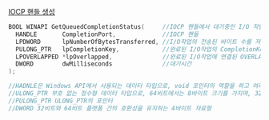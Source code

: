 [IOCP 핸들 생성](https://github.com/kksoo0131/Study/blob/main/IOCP/Windows/IOCP%20%ED%95%B8%EB%93%A4%20%EC%83%9D%EC%84%B1.cpp)



```cpp
BOOL WINAPI GetQueuedCompletionStatus(     //IOCP 핸들에서 대기중인 I/O 작업의 결과를 검색
  HANDLE       CompletionPort,             //IOCP 핸들
  LPDWORD      lpNumberOfBytesTransferred, //I/O작업의 전송된 바이트 수를 저장할 DWORD포인터
  PULONG_PTR   lpCompletionKey,            //완료된 I/O작업의 CompletionKey를 저장할 ULONG_PTR
  LPOVERLAPPED *lpOverlapped,              //완료된 I/O작업에 연결된 OVERLAPPED구조체의 주소를 저장
  DWORD        dwMilliseconds              //대기시간
);

//HADNLE은 Windows API에서 사용되는 데이터 타입으로, void 포인터의 역할을 하고 여러 정보들을 저장한다.
//ULONG_PTR 부호 없는 정수형 데이터 타입으로, 64비트에서는 8바이트 크기를 가지며, 32비트에서는 4바이트 크기를 가집니다.
//PULONG_PTR ULONG_PTR의 포인터
//DWORD 32비트와 64비트 플랫폼 간의 호환성을 유지하는 4바이트 자료형
```

